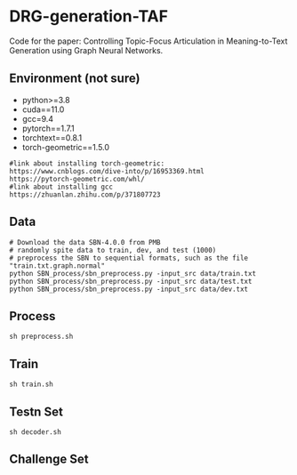 # DRG-generation-TAF
Code for the paper: Controlling Topic-Focus Articulation in Meaning-to-Text Generation using Graph Neural Networks.
## Environment (not sure)
- python>=3.8
- cuda==11.0
- gcc=9.4
- pytorch==1.7.1
- torchtext==0.8.1
- torch-geometric==1.5.0

```
#link about installing torch-geometric:
https://www.cnblogs.com/dive-into/p/16953369.html
https://pytorch-geometric.com/whl/
#link about installing gcc
https://zhuanlan.zhihu.com/p/371807723
```

## Data
```
# Download the data SBN-4.0.0 from PMB
# randomly spite data to train, dev, and test (1000)
# preprocess the SBN to sequential formats, such as the file "train.txt.graph.normal"
python SBN_process/sbn_preprocess.py -input_src data/train.txt
python SBN_process/sbn_preprocess.py -input_src data/test.txt
python SBN_process/sbn_preprocess.py -input_src data/dev.txt
```

## Process
```
sh preprocess.sh
```

## Train
```
sh train.sh
```

## Testn Set
```
sh decoder.sh
```

## Challenge Set
